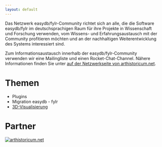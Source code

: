 ```yaml
---
layout: default
---
```

Das Netzwerk easydb/fylr-Community richtet sich an alle, die die Software easydb/fylr im deutschsprachigen Raum für ihre Projekte in Wissenschaft und Forschung verwenden, vom Wissens- und Erfahrungsaustausch mit der Community profitieren möchten und an der nachhaltigen Weiterentwicklung des Systems interessiert sind.


Zum Informationsaustausch innerhalb der easydb/fylr-Community verwenden wir eine Mailingliste und einen Rocket-Chat-Channel. Nähere Informationen finden Sie unter [auf der Netzwerkseite von arthistoricum.net](https://www.arthistoricum.net/netzwerke/fylr-community).

# Themen

 * Plugins
 * Migration easydb - fylr
 * [3D-Visualisierung](3d)

# Partner

[![arthistoricum.net](https://www.arthistoricum.net/typo3conf/ext/slub_web_arthistoricum/Resources/Public/Images/Logos/arthistoricumLogo.svg)](https://arthistoricum.net)
